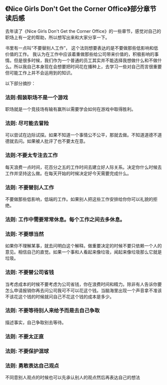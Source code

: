 ## 《Nice Girls Don't Get the Corner Office》部分章节读后感

去年读了《Nice Girls Don't Get the Corner Office》的一些章节，感觉对自己的职场上有一定的帮助，所以想写出来和大家分享一下。

书里有一点叫“不要替别人工作”， 这个法则想要表达的是不要做那些低影响和低价值的工作。  我认为在工作中应该着重做那些给公司带来价值的，积极影响的事情。但是很多时候，我们作为一个普通的员工其实并不能选择我想做什么和不做什么。所以我自己本身现在会想要把时间花在播种上，去学习一些对自己而言很重要但可能工作上并不会运用到的知识。

以下部分摘抄：

### 法则:假装职场不是一个游戏

职场就是一个竞技场有输有赢所以需要学会如何在游戏中取得胜利。

### 法则: 尽可能去冒险

可以尝试在边际试探。如果不知道一个事情公不公平，那就去做。不知道道德不道德就去问。如果被人批评了也不要太在意。

### 法则:不要太专注去工作

每天浪费一点时间，花百分之五的工作时间去建立好人际关系。决定你什么时候去工作并坚持这么做。在每天开始的时候决定好今天需要完成什么。

### 法则: 不要替别人工作

不要做那些低影响，低端的工作。如果别人把这些工作安排给你你可以礼貌的拒绝。

### 法则: 工作中需要常常休息。每个工作之间去多休息。

### 法则: 不要想当然

如果你不理解某事，就去问明白这个解释。做重要决定的时候不要只依赖一个人的意见。相信自己的直觉。如果一个事和人看起来像垃圾，闻起来像垃圾那么它就是垃圾。

### 法则: 不要替公司省钱

当考虑成本的时候不要考虑为公司省钱，你在浪费时间和精力。除非有人告诉你要怎么申请报销你再去问公司我可不可以花这个钱。当脑海里出现一个声音拿不准该不该花这个钱的时候就问自己不花这个钱的成本是多少。

### 法则: 不要等待别人来给予而是去自己争取

描述事实，自己争取别去等待。

### 法则: 不要太正直

### 法则: 不要保护混球

### 法则: 勇敢表达自己观点

不同意别人观点的时候也可以先承认别人的观点然后再表达自己的想法